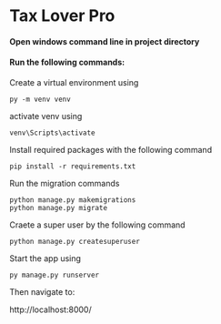 # Tax Lover Pro

#### Open windows command line in project directory
#### Run the following commands:

Create a virtual environment using

```
py -m venv venv
```

activate venv using

```
venv\Scripts\activate
```

Install required packages with the following command

```
pip install -r requirements.txt
```

Run the migration commands

```
python manage.py makemigrations
python manage.py migrate
```

Craete a super user by the following command

```
python manage.py createsuperuser
```


Start the app using 

```
py manage.py runserver
```

Then navigate to:

http://localhost:8000/

